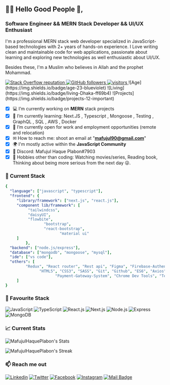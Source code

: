 ## :man_office_worker: Hello Good People 👋,
### Software Engineer && MERN Stack Developer && UI/UX Enthusiast

I'm a professional MERN stack web developer specialized in JavaScript-based technologies with 2+ years of hands-on experience. I Love writing clean and maintainable code for web applications, passionate about learning and exploring new technologies as well enthusiastic about UI/UX.

Besides these, I'm a Muslim who believes in Allah and the prophet Mohammad.
<p align="left">
       <a href="https://stackoverflow.com/users/19081882/mafujul-haque">
       <img alt="Stack Overflow reputation" src="https://img.shields.io/stackexchange/stackoverflow/r/19081882?color=orange&label=reputation&logo=stackoverflow">
       </a>
       <a href="https://github.com/MafujulHaquePlabon?tab=followers">
       <img alt="GitHub followers" src="https://img.shields.io/github/followers/MafujulHaquePlabon?color=green&logo=github">
       </a>
       <a href="https://github.com/MafujulHaquePlabon/">
       <img src="https://komarev.com/ghpvc/?username=MafujulHaquePlabon" alt="visitors" />
       </a>
       ![Age](https://img.shields.io/badge/age-23-blueviolet) 
       ![Living](https://img.shields.io/badge/living-Dhaka-ff69b4) 
       ![Projects](https://img.shields.io/badge/projects-12-important) 
  </p>
  
- [x] 💻 I’m currently working on **MERN** stack projects
- [x] 🌱 I’m currently learning: Next.JS , Typescript , Mongoose , Testing , GraphQL , SQL , AWS , Docker
- [x] 👯 I’m currently open for work and employment opportunities (remote and relocation)
- [x] ✉  How to reach me: shoot an email at "**mafujul90@gmail.com**"
- [x] 🌍 I'm mostly active within the **JavaScript Community**
- [x] 💬 Discord: Mafujul Haque Plabon#7903
- [x] 🎿 Hobbies other than coding: Watching movies/series, Reading book, Thinking about being more serious from the next day 😜.

### :eyes: Current Stack
```yaml
{
  "language": ["javascript", "typescript"],
  "frontend": {
     "library/framework": ["next.js", "react.js"],
     "component lib/framework": [
          "tailwindcss",
          "daisyUI",
          "flowbite",
                 "bootstrap",
                 "react-bootstrap",
                        "material ui"
     ]
         },
  "backend": ["node.js/express"], 
  "database": ["mongodb", "mongoose", "mysql"],
  "ide": ["vs code"],                     
  "others": [
         "Redux", "React router", "Rest api", "Figma", "Firebase-Authentication", "Netlify", "Surge", "Heroku",
               "HTML5", "CSS3", "SASS", "Git", "Github", "ES6", "Axios", "Chrome Dev tool", "JWT", "Map",
                      "Payment-Gateway-System", "Chrome Dev Tools", "Testing", "AWS", "Docker"
     ]
}
```
### 🫶 Favourite Stack

![JavaScript](https://img.shields.io/badge/JavaScript-F7DF1E?style=flat-square&logo=javascript&logoColor=black)
![TypeScript](https://img.shields.io/badge/TypeScript-777BB4?style=flat-square&logo=typescript&logoColor=white)
![React.js](https://img.shields.io/badge/React.js-0081CB?style=flat-square&logo=react&logoColor=61DAFB)
![Next.js](https://img.shields.io/badge/Next.js-0CC1F3?style=flat-square&logo=next&logoColor=61DAFB)
![Node.js](https://img.shields.io/badge/Node.js-43853D?style=flat-square&logo=node.js&logoColor=white)
![Express](https://img.shields.io/badge/Express.js-35495E?style=flat-square&logo=express.js&logoColor=4FC08D)
![MongoDB](https://img.shields.io/badge/MongoDB-663399?style=flat-square&logo=mongodb&logoColor=white)

### :chart_with_upwards_trend: Current Stats
![MafujulHaquePlabon's Stats](https://github-readme-stats.vercel.app/api?username=MafujulHaquePlabon&theme=darcula&show_icons=true&hide_border=true&count_private=true)

![MafujulHaquePlabon's Streak](https://github-readme-streak-stats.herokuapp.com/?user=MafujulHaquePlabon&theme=darcula&hide_border=true)

### :mailbox: Reach me out

[![Linkedin](https://img.shields.io/badge/LinkedIn-0077B5?style=flat-square&logo=linkedin&logoColor=white)](https://www.linkedin.com/in/mafujul-haque-plabon-a374581b0/) 
[![Twitter](https://img.shields.io/badge/Twitter-1DA1F2?style=flat-square&logo=twitter&logoColor=white)](https://twitter.com/Mafujul_Haque)
[![Facebook](https://img.shields.io/badge/Facebook-1877F2?style=flat-square&logo=facebook&logoColor=white)](https://www.facebook.com/mafujul.haqueplabon/)
[![Instagram](https://img.shields.io/badge/Instagram-d62976?style=flat-square&logo=instagram&logoColor=white)](https://www.instagram.com/mafujul_haque_plabon/)
[![Mail Badge](https://img.shields.io/badge/Gmail-D14836?style=flat-square&logo=gmail&logoColor=white)](mailto:mafujul90@gmail.com)
